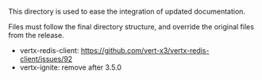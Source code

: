 This directory is used to ease the integration of updated documentation.

Files must follow the final directory structure, and override the original files from the release.

- vertx-redis-client: https://github.com/vert-x3/vertx-redis-client/issues/92
- vertx-ignite: remove after 3.5.0
